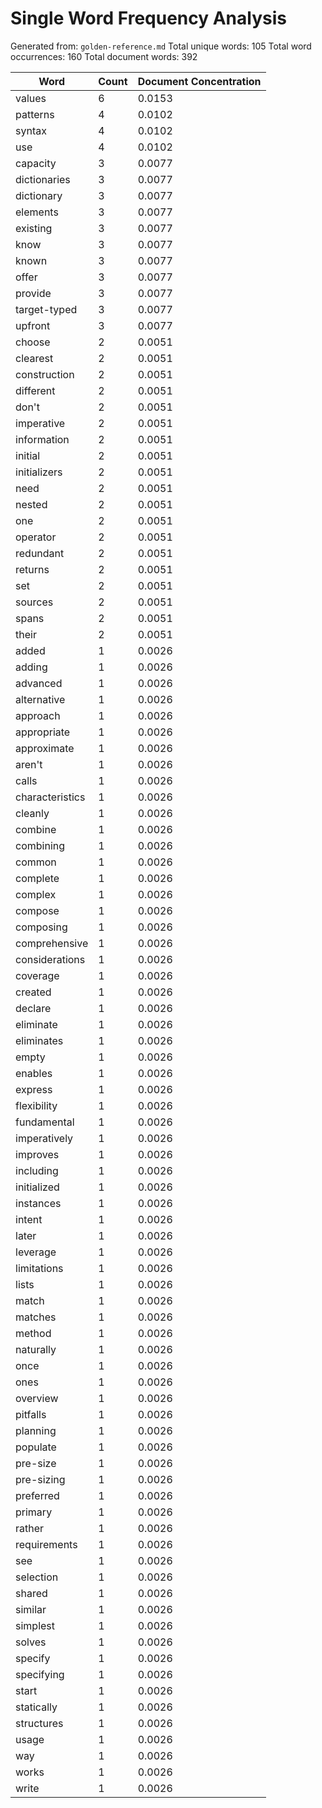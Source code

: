 # Single Word Frequency Analysis

Generated from: `golden-reference.md`
Total unique words: 105
Total word occurrences: 160
Total document words: 392

| Word | Count | Document Concentration |
|------|-------|------------------------|
| values | 6 | 0.0153 |
| patterns | 4 | 0.0102 |
| syntax | 4 | 0.0102 |
| use | 4 | 0.0102 |
| capacity | 3 | 0.0077 |
| dictionaries | 3 | 0.0077 |
| dictionary | 3 | 0.0077 |
| elements | 3 | 0.0077 |
| existing | 3 | 0.0077 |
| know | 3 | 0.0077 |
| known | 3 | 0.0077 |
| offer | 3 | 0.0077 |
| provide | 3 | 0.0077 |
| target-typed | 3 | 0.0077 |
| upfront | 3 | 0.0077 |
| choose | 2 | 0.0051 |
| clearest | 2 | 0.0051 |
| construction | 2 | 0.0051 |
| different | 2 | 0.0051 |
| don't | 2 | 0.0051 |
| imperative | 2 | 0.0051 |
| information | 2 | 0.0051 |
| initial | 2 | 0.0051 |
| initializers | 2 | 0.0051 |
| need | 2 | 0.0051 |
| nested | 2 | 0.0051 |
| one | 2 | 0.0051 |
| operator | 2 | 0.0051 |
| redundant | 2 | 0.0051 |
| returns | 2 | 0.0051 |
| set | 2 | 0.0051 |
| sources | 2 | 0.0051 |
| spans | 2 | 0.0051 |
| their | 2 | 0.0051 |
| added | 1 | 0.0026 |
| adding | 1 | 0.0026 |
| advanced | 1 | 0.0026 |
| alternative | 1 | 0.0026 |
| approach | 1 | 0.0026 |
| appropriate | 1 | 0.0026 |
| approximate | 1 | 0.0026 |
| aren't | 1 | 0.0026 |
| calls | 1 | 0.0026 |
| characteristics | 1 | 0.0026 |
| cleanly | 1 | 0.0026 |
| combine | 1 | 0.0026 |
| combining | 1 | 0.0026 |
| common | 1 | 0.0026 |
| complete | 1 | 0.0026 |
| complex | 1 | 0.0026 |
| compose | 1 | 0.0026 |
| composing | 1 | 0.0026 |
| comprehensive | 1 | 0.0026 |
| considerations | 1 | 0.0026 |
| coverage | 1 | 0.0026 |
| created | 1 | 0.0026 |
| declare | 1 | 0.0026 |
| eliminate | 1 | 0.0026 |
| eliminates | 1 | 0.0026 |
| empty | 1 | 0.0026 |
| enables | 1 | 0.0026 |
| express | 1 | 0.0026 |
| flexibility | 1 | 0.0026 |
| fundamental | 1 | 0.0026 |
| imperatively | 1 | 0.0026 |
| improves | 1 | 0.0026 |
| including | 1 | 0.0026 |
| initialized | 1 | 0.0026 |
| instances | 1 | 0.0026 |
| intent | 1 | 0.0026 |
| later | 1 | 0.0026 |
| leverage | 1 | 0.0026 |
| limitations | 1 | 0.0026 |
| lists | 1 | 0.0026 |
| match | 1 | 0.0026 |
| matches | 1 | 0.0026 |
| method | 1 | 0.0026 |
| naturally | 1 | 0.0026 |
| once | 1 | 0.0026 |
| ones | 1 | 0.0026 |
| overview | 1 | 0.0026 |
| pitfalls | 1 | 0.0026 |
| planning | 1 | 0.0026 |
| populate | 1 | 0.0026 |
| pre-size | 1 | 0.0026 |
| pre-sizing | 1 | 0.0026 |
| preferred | 1 | 0.0026 |
| primary | 1 | 0.0026 |
| rather | 1 | 0.0026 |
| requirements | 1 | 0.0026 |
| see | 1 | 0.0026 |
| selection | 1 | 0.0026 |
| shared | 1 | 0.0026 |
| similar | 1 | 0.0026 |
| simplest | 1 | 0.0026 |
| solves | 1 | 0.0026 |
| specify | 1 | 0.0026 |
| specifying | 1 | 0.0026 |
| start | 1 | 0.0026 |
| statically | 1 | 0.0026 |
| structures | 1 | 0.0026 |
| usage | 1 | 0.0026 |
| way | 1 | 0.0026 |
| works | 1 | 0.0026 |
| write | 1 | 0.0026 |
